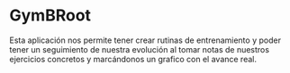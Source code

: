 # GymBRoot
Esta aplicación nos permite tener crear rutinas de entrenamiento y poder tener un seguimiento de nuestra evolución al tomar notas de nuestros ejercicios concretos y marcándonos un grafico con el avance real.
